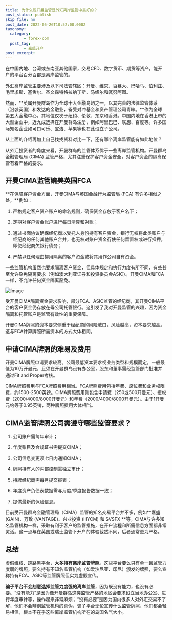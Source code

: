 ```yaml
---
title: 为什么说开曼监管是外汇离岸监管中最好的？
post_status: publish
skip_file: no
post_date: 2022-05-26T10:52:00.000Z
taxonomy:
  category:
        - forex-com
  post_tag:
        - 嘉盛开户
post_excerpt: 
---
```

在中国内地、台湾或东南亚其他国家，交易CFD、数字货币、期货等资产，能开户的平台百分百都是离岸监管的。

外汇离岸监管主要涉及以下司法管辖区：开曼、维京、百慕大、巴哈马、伯利兹、毛里求斯、塞舌尔、圣文森特格拉纳丁斯、马绍尔和瓦努阿图。

然而，**英属开曼群岛作为全球十大金融岛屿之一，以其完善的法律监管体系（沿袭英国）和发达的金融业，备受对冲基金和资产管理公司青睐。**作为全球第五大金融中心，其地位仅次于纽约、伦敦、东京和香港。中国内地在香港上市的大型企业中，近九成选择在开曼群岛注册，例如阿里巴巴、联想、百度等。许多国际知名企业如可口可乐、宝洁、苹果等也在此设立子公司。

从上面的介绍再加上自己找找资料对比一下，还有哪个离岸监管能有如此地位？

从外汇投资者的角度来看，开曼群岛的监管体系优于一些离岸监管机构。开曼群岛金融管理局 (CIMA) 监管严格，尤其注重保护客户资金安全，对客户资金的隔离保管有着严格的要求。

## 开曼CIMA监管媲美英国FCA

**在保障客户资金方面，开曼CIMA与英国金融行为监管局 (FCA) 有许多相似之处，**例如：

1. 严格规定客户资产账户的命名规则，确保资金存放于客户名下；

1. 定期对客户资金账户进行每日清算和对账；

1. 通过书面协议确保经纪商以受托人身份持有客户资金，银行无权将此类账户与经纪商的任何其他账户合并，也无权对账户资金行使任何留置权或进行扣押，即使经纪商欠银行债务；

1. 严禁以任何理由挪用隔离的客户资金或将其用作公司自有资金。

一些监管机构虽然也要求隔离客户资金，但具体规定和执行力度有所不同，有些甚至允许豁免隔离要求（例如澳大利亚证券和投资委员会ASIC）。开曼CIMA和FCA一样，不允许任何资金隔离豁免。

![Image](https://prod-files-secure.s3.us-west-2.amazonaws.com/39ed1227-6d7d-4570-be36-9ccd4a2c4241/bd849744-3fcb-4a37-8312-357962c8f065/image.png?X-Amz-Algorithm=AWS4-HMAC-SHA256&X-Amz-Content-Sha256=UNSIGNED-PAYLOAD&X-Amz-Credential=ASIAZI2LB466YXJATRL6%2F20250209%2Fus-west-2%2Fs3%2Faws4_request&X-Amz-Date=20250209T221352Z&X-Amz-Expires=3600&X-Amz-Security-Token=IQoJb3JpZ2luX2VjEJT%2F%2F%2F%2F%2F%2F%2F%2F%2F%2FwEaCXVzLXdlc3QtMiJIMEYCIQDI9RVJtPpCACIsPd%2BAHDBtjGlzzVMEOuPZhSbMveBcVwIhAP%2FVuyJwwZG4dVYQCCPVLWNXfaS9sPYYUhINkcTrLm2uKogECK3%2F%2F%2F%2F%2F%2F%2F%2F%2F%2FwEQABoMNjM3NDIzMTgzODA1Igzg67QHsCMmJ6n9xK8q3AMIjlcWRmxeqyKe3kXKRSUandq6sTUtKqKLoaDkasJAaGLIJwCLLSIpZtM9VYJ3zet7LsbLTX07PbTfWDcqQ0foHgAO%2Bs0kcuhYsC9V9Q0vX4gu4KArl%2BH6B99fWLToaSqO7hGUi91PcDlZsNFQbqTv1oYcsM0DSjSKEBspQLKKw61Lj9%2FYVMo917Ml8w%2FJY%2FVkD%2BUtlE9OE5FZrK%2FFnHBKAJHLz7dW%2FqiivQ8m3kNRMy7%2Bc%2BbEk8u%2BwGke3Ksdba1UVwSrxsOLz3WNzgu2YLhvoC9eqVM6AZ%2BSt0hwqmUH8zNQOzHlkTQlzfX7GfzFrf4ZdY0bixQqpe%2Bb7vvUrT%2BP03bdOKUIWFIHDzgHr5PqQfH5gr04GAosGG43vPNxwamLISZPmT8O19QFK6ntsr%2BlM%2BbxyY%2B76d7abQLgOUP0b%2Ff7xbXh8zhJppgBaciXXoZcm4KrxdAn%2B78tE%2FfaTMlFs8v0q2SXZ6Ep38tfvCVEd0AqZYeRLsA0%2FOFWW5qkDNi1BAwKzpyxxqWFNO10p%2FtMkV0AH5%2B3pWg14SeJ%2B7IpfmUP7hTOpaEAXsKUO0DxZVcmshOJHA2Qc%2BFS%2BquyhWZnfcFMOWIYJydUM87Qr0t6i8D2fq0nzsQcpAtM3TCHj6S9BjqkAUF5L%2FxeQlHchFYJiJLWZhhLINUnXAXuSIYuZNgCdwLOpLz3aRcRkgRgAE%2F%2FY%2FAF6oUOqkkuLhcWRCGzgk%2FRnun4dNej1ClQOtVK%2Bogl5%2Fv2eXhPITkYvlGfVZvp1H%2FV%2F7hf%2FIFwC97WAbWLS0gPj5qP36cNxxMQE5Z%2FOssW38INLtQNdUxH1UJigSzFdQdra0I%2B4GNzlZ7ljG2sG0Exhc1uRnYF&X-Amz-Signature=b0841d428a2c8c843b07d45d75c8311e0fa504c7a4e8ad967f83e4309471a9dc&X-Amz-SignedHeaders=host&x-id=GetObject)

受开曼CIMA隔离资金要求影响，部分FCA、ASIC监管的经纪商，其开曼CIMA平台的客户资金仍存放在母公司托管银行。这引发了我对开曼监管的兴趣，因为资金隔离和托管账户是监管有效性的重要保障。

开曼CIMA牌照的资本要求侧重于经纪商的风险敞口，风险越高，资本要求越高。这与FCA计算牌照所需资本的方式大体相同。

## **申请CIMA牌照的难易及费用**

开曼CIMA牌照申请要求较高。公司最低资本要求视业务类型和规模而定，一般最低为10万开曼元，且须在开曼群岛设有办公室，股东和董事需经监管部门批准并通过Fit and Proper考核。

CIMA牌照费用与FCA牌照费用相当。FCA牌照费用包括年费、席位费和业务权限费，约1500-2500英镑。CIMA牌照费用则包含申请费（250或500开曼元）、授权费（2000/4000/8000开曼元）和年费（2000/4000/8000开曼元）。由于1开曼元约等于0.95英镑，两种牌照费用大体相当。

## CIMA监管牌照公司需遵守哪些监管要求？

1. 公司账户需每年审计；

1. 年度账目及合规证书需提交CIMA；

1. 公司信息变更须七日内通知CIMA；

1. 牌照持有人的内部控制需独立审计；

1. 持牌经纪商需每月提交报表；

1. 年度资产负债表数据需与月度/季度报告数据一致；

1. 提供最新的保险信息。

目前受开曼群岛金融管理局（CIMA）监管的知名交易平台并不多，例如**嘉盛 (GAIN)、万致 (VANTAGE)、兴业投资 (HYCM) 和 SVSFX **等。CIMA与许多知名监管机构一样，采取有利于客户的监管措施，在开户流程和所需信息方面都非常灵活。这一点与在英国或瑞士监管下开户的体验截然不同，后者通常更为严格。

## 总结

虚假维权、跑路黑平台，**大多持有离岸监管牌照**。这些平台要么只有单一且监管力度弱的牌照，要么持有不知名监管机构（如爱沙尼亚、印尼）颁发的牌照，要么宣称持有FCA、ASIC等监管牌照但实为虚假宣传。

**骗子平台不会刻意选择监管力度强的离岸监管**，因为既没有能力，也没有必要。“没有能力”是因为像开曼群岛这类监管严格的地区会要求设立当地办公室、进行年度审计等，操作起来非常麻烦；“没有必要”是因为国内很多人对外汇交易不了解，他们不会辨别监管机构的真伪，骗子平台无论宣传什么监管牌照，他们都会轻易相信，根本不在乎这些离岸监管机构所在的岛国名气大小。